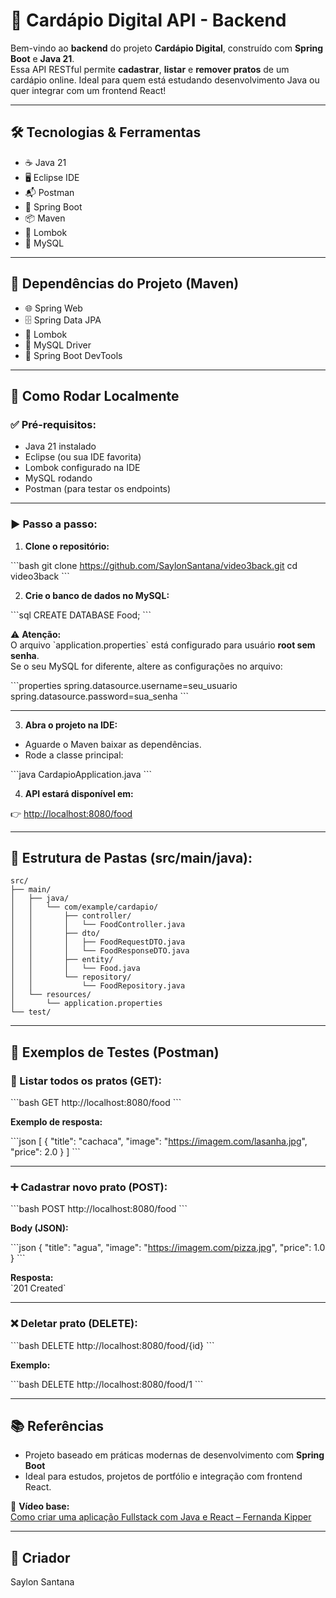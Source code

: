 
# 🍔 Cardápio Digital API - Backend

Bem-vindo ao **backend** do projeto **Cardápio Digital**, construído com **Spring Boot** e **Java 21**.  
Essa API RESTful permite **cadastrar**, **listar** e **remover pratos** de um cardápio online. Ideal para quem está estudando desenvolvimento Java ou quer integrar com um frontend React!

---

## 🛠️ Tecnologias & Ferramentas

- ☕ Java 21
- 🖥️ Eclipse IDE
- 📬 Postman
- 🌱 Spring Boot
- 📦 Maven
- 🧰 Lombok
- 🐬 MySQL

---

## 📌 Dependências do Projeto (Maven)

- 🌐 Spring Web
- 🗄️ Spring Data JPA
- 🧱 Lombok
- 🐬 MySQL Driver
- 🔄 Spring Boot DevTools

---

## 🚀 Como Rodar Localmente

### ✅ Pré-requisitos:

- Java 21 instalado
- Eclipse (ou sua IDE favorita)
- Lombok configurado na IDE
- MySQL rodando
- Postman (para testar os endpoints)

---

### ▶️ Passo a passo:

1. **Clone o repositório:**

\`\`\`bash
git clone https://github.com/SaylonSantana/video3back.git
cd video3back
\`\`\`

2. **Crie o banco de dados no MySQL:**

\`\`\`sql
CREATE DATABASE Food;
\`\`\`

⚠️ **Atenção:**  
O arquivo \`application.properties\` está configurado para usuário **root sem senha**.  
Se o seu MySQL for diferente, altere as configurações no arquivo:

\`\`\`properties
spring.datasource.username=seu_usuario
spring.datasource.password=sua_senha
\`\`\`

---

3. **Abra o projeto na IDE:**

- Aguarde o Maven baixar as dependências.
- Rode a classe principal:

\`\`\`java
CardapioApplication.java
\`\`\`

4. **API estará disponível em:**

👉 [http://localhost:8080/food](http://localhost:8080/food)

---

## 📂 Estrutura de Pastas (src/main/java):

```
src/
├── main/
│   ├── java/
│   │   └── com/example/cardapio/
│   │       ├── controller/
│   │       │   └── FoodController.java
│   │       ├── dto/
│   │       │   ├── FoodRequestDTO.java
│   │       │   └── FoodResponseDTO.java
│   │       ├── entity/
│   │       │   └── Food.java
│   │       └── repository/
│   │           └── FoodRepository.java
│   └── resources/
│       └── application.properties
└── test/
```

---

## 🧪 Exemplos de Testes (Postman)

### 📍 Listar todos os pratos (GET):

\`\`\`bash
GET http://localhost:8080/food
\`\`\`

**Exemplo de resposta:**

\`\`\`json
[
  {
    "title": "cachaca",
    "image": "https://imagem.com/lasanha.jpg",
    "price": 2.0
  }
]
\`\`\`

---

### ➕ Cadastrar novo prato (POST):

\`\`\`bash
POST http://localhost:8080/food
\`\`\`

**Body (JSON):**

\`\`\`json
{
  "title": "agua",
  "image": "https://imagem.com/pizza.jpg",
  "price": 1.0
}
\`\`\`

**Resposta:**  
\`201 Created\`

---

### ❌ Deletar prato (DELETE):

\`\`\`bash
DELETE http://localhost:8080/food/{id}
\`\`\`

**Exemplo:**

\`\`\`bash
DELETE http://localhost:8080/food/1
\`\`\`

---

## 📚 Referências

- Projeto baseado em práticas modernas de desenvolvimento com **Spring Boot**
- Ideal para estudos, projetos de portfólio e integração com frontend React.

🎥 **Vídeo base:**  
[Como criar uma aplicação Fullstack com Java e React – Fernanda Kipper](https://www.youtube.com/)

---

## 👤 Criador
Saylon Santana  
